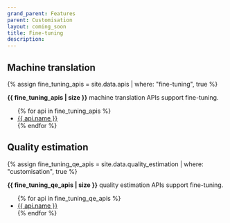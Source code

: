 ```yaml
---
grand_parent: Features
parent: Customisation
layout: coming_soon
title: Fine-tuning
description:
---
```


## Machine translation
{% assign fine_tuning_apis = site.data.apis | where: "fine-tuning", true %}
<summary>
  <strong>{{ fine_tuning_apis | size }}</strong> machine translation APIs support fine-tuning.
</summary>
<ul>
  {% for api in fine_tuning_apis %}
    <li>
    <a href="/{{ api.id }}">
        {{ api.name }}
    </a>
    </li>
  {% endfor %}
</ul>

## Quality estimation
{% assign fine_tuning_qe_apis = site.data.quality_estimation | where: "customisation", true %}
<summary>
  <strong>{{ fine_tuning_qe_apis | size }}</strong> quality estimation APIs support fine-tuning.
</summary>
<ul>
  {% for api in fine_tuning_qe_apis %}
    <li>
    <a href="/quality-estimation/{{ api.id }}">
        {{ api.name }}
    </a>
    </li>
  {% endfor %}
</ul>